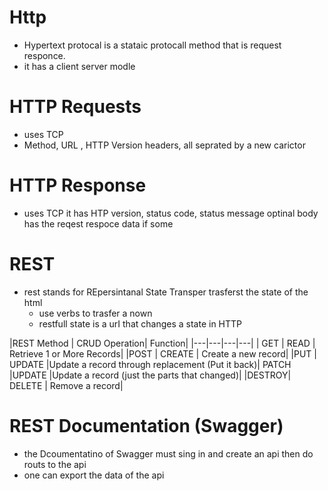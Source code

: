  # Http

 - Hypertext protocal  is a stataic protocall method that is request responce.
 - it has a client server modle

 # HTTP Requests

 - uses TCP
 - Method, URL , HTTP Version headers, all seprated by a new carictor 

 # HTTP Response
  - uses TCP it has HTP version, status code, status message optinal body has the reqest respoce data if some 

  # REST
  - rest stands for REpersintanal State Transper trasferst the state of the html
    - use verbs to trasfer a nown 
    - restfull state is a urI that changes a state in HTTP

|REST Method |	CRUD  Operation|	Function|
|---|---|---|---|
| GET |	READ |	Retrieve 1 or More Records|
|POST |	CREATE |	Create a new record|
|PUT |	UPDATE	|Update a record through replacement (Put it back)|
PATCH	|UPDATE	|Update a record (just the parts that changed)|
|DESTROY|	DELETE |	Remove a record|

# REST Documentation (Swagger)
 - the Dcoumentatino of Swagger must sing in and create an api then do routs to the api
 - one can export the data of the api